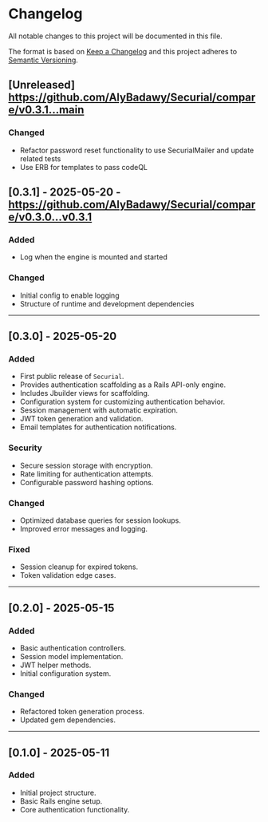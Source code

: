 # Changelog

All notable changes to this project will be documented in this file.

The format is based on [Keep a Changelog](https://keepachangelog.com/en/1.1.0/)
and this project adheres to [Semantic Versioning](https://semver.org/spec/v2.0.0.html).

## [Unreleased] https://github.com/AlyBadawy/Securial/compare/v0.3.1...main

### Changed

- Refactor password reset functionality to use SecurialMailer and update related tests
- Use ERB for templates to pass codeQL

## [0.3.1] - 2025-05-20 - https://github.com/AlyBadawy/Securial/compare/v0.3.0...v0.3.1

### Added

- Log when the engine is mounted and started

### Changed

- Initial config to enable logging
- Structure of runtime and development dependencies

---

## [0.3.0] - 2025-05-20

### Added

- First public release of `Securial`.
- Provides authentication scaffolding as a Rails API-only engine.
- Includes Jbuilder views for scaffolding.
- Configuration system for customizing authentication behavior.
- Session management with automatic expiration.
- JWT token generation and validation.
- Email templates for authentication notifications.

### Security

- Secure session storage with encryption.
- Rate limiting for authentication attempts.
- Configurable password hashing options.

### Changed

- Optimized database queries for session lookups.
- Improved error messages and logging.

### Fixed

- Session cleanup for expired tokens.
- Token validation edge cases.

---

## [0.2.0] - 2025-05-15

### Added

- Basic authentication controllers.
- Session model implementation.
- JWT helper methods.
- Initial configuration system.

### Changed

- Refactored token generation process.
- Updated gem dependencies.

---

## [0.1.0] - 2025-05-11

### Added

- Initial project structure.
- Basic Rails engine setup.
- Core authentication functionality.
